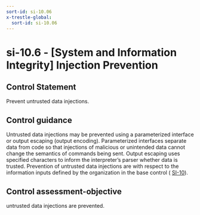 ```yaml
---
sort-id: si-10.06
x-trestle-global:
  sort-id: si-10.06
---
```


# si-10.6 - \[System and Information Integrity\] Injection Prevention

## Control Statement

Prevent untrusted data injections.

## Control guidance

Untrusted data injections may be prevented using a parameterized interface or output escaping (output encoding). Parameterized interfaces separate data from code so that injections of malicious or unintended data cannot change the semantics of commands being sent. Output escaping uses specified characters to inform the interpreter’s parser whether data is trusted. Prevention of untrusted data injections are with respect to the information inputs defined by the organization in the base control ( [SI-10](#si-10)).

## Control assessment-objective

untrusted data injections are prevented.
